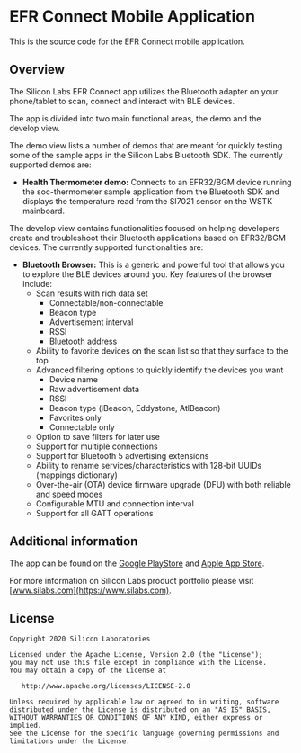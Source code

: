# EFR Connect Mobile Application
This is the source code for the EFR Connect mobile application.



## Overview

The Silicon Labs EFR Connect app utilizes the Bluetooth adapter on your phone/tablet to scan, connect and interact with BLE devices.

The app is divided into two main functional areas, the demo and the develop view.

The demo view lists a number of demos that are meant for quickly testing some of the sample apps in the Silicon Labs Bluetooth SDK. The currently supported demos are:

- **Health Thermometer demo:** Connects to an EFR32/BGM device running the soc-thermometer sample application from the Bluetooth SDK and displays the temperature read from the SI7021 sensor on the WSTK mainboard.

The develop view contains functionalities focused on helping developers create and troubleshoot their Bluetooth applications based on EFR32/BGM devices. The currently supported functionalities are:

- **Bluetooth Browser:** This is a generic and powerful tool that allows you to explore the BLE devices around you. Key features of the browser include:
  - Scan results with rich data set
    - Connectable/non-connectable
    - Beacon type
    - Advertisement interval
    - RSSI
    - Bluetooth address
  - Ability to favorite devices on the scan list so that they surface to the top
  - Advanced filtering options to quickly identify the devices you want
    - Device name
    - Raw advertisement data
    - RSSI
    - Beacon type (iBeacon, Eddystone, AtlBeacon)
    - Favorites only
    - Connectable only
  - Option to save filters for later use
  - Support for multiple connections
  - Support for Bluetooth 5 advertising extensions
  - Ability to rename services/characteristics with 128-bit UUIDs (mappings dictionary)
  - Over-the-air (OTA) device firmware upgrade (DFU) with both reliable and speed modes
  - Configurable MTU and connection interval
  - Support for all GATT operations



## Additional information
The app can be found on the [Google PlayStore](https://play.google.com/store/apps/details?id=com.siliconlabs.eic.doorlock&hl=en) and [Apple App Store](https://apps.apple.com/us/app/blue-gecko/id1030932759).

For more information on Silicon Labs product portfolio please visit [www.silabs.com](https://www.silabs.com). 



## License

    Copyright 2020 Silicon Laboratories
    
    Licensed under the Apache License, Version 2.0 (the "License");
    you may not use this file except in compliance with the License.
    You may obtain a copy of the License at
    
       http://www.apache.org/licenses/LICENSE-2.0
    
    Unless required by applicable law or agreed to in writing, software
    distributed under the License is distributed on an "AS IS" BASIS,
    WITHOUT WARRANTIES OR CONDITIONS OF ANY KIND, either express or implied.
    See the License for the specific language governing permissions and
    limitations under the License.



